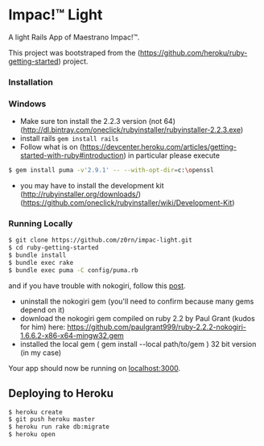 # Impac!™ Light

A light Rails App of Maestrano Impac!™.

This project was bootstraped from the (https://github.com/heroku/ruby-getting-started) project. 

### Installation

### Windows

- Make sure ton install the 2.2.3 version (not 64) (http://dl.bintray.com/oneclick/rubyinstaller/rubyinstaller-2.2.3.exe)
- install rails `gem install rails`
- Follow what is on (https://devcenter.heroku.com/articles/getting-started-with-ruby#introduction) in particular please execute 
```sh
$ gem install puma -v'2.9.1' -- --with-opt-dir=c:\openssl
```
- you may have to install the development kit (http://rubyinstaller.org/downloads/) (https://github.com/oneclick/rubyinstaller/wiki/Development-Kit)

### Running Locally

```sh
$ git clone https://github.com/z0rn/impac-light.git
$ cd ruby-getting-started
$ bundle install
$ bundle exec rake
$ bundle exec puma -C config/puma.rb
```

and if you have trouble with nokogiri, follow this [post](http://stackoverflow.com/a/31161208/1107536).
- uninstall the nokogiri gem (you'll need to confirm because many gems depend on it)
- download the nokogiri gem compiled on ruby 2.2 by Paul Grant (kudos for him) here: https://github.com/paulgrant999/ruby-2.2.2-nokogiri-1.6.6.2-x86-x64-mingw32.gem
- installed the local gem ( gem install --local path/to/gem ) 32 bit version (in my case)


Your app should now be running on [localhost:3000](http://localhost:3000/).

## Deploying to Heroku

```sh
$ heroku create
$ git push heroku master
$ heroku run rake db:migrate
$ heroku open
```


